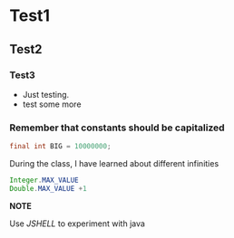 # Test1
## Test2 
### Test3
* Just testing. 
* test some more

### Remember that constants should be capitalized
```java
final int BIG = 10000000;
```

During the class, I have learned about different infinities

```java
Integer.MAX_VALUE
Double.MAX_VALUE +1
```

**NOTE**

Use *JSHELL* to experiment with java


